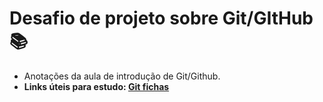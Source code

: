# Desafio de projeto sobre  Git/GItHub :books:
- Anotações da aula de introdução de Git/Github.
- **Links úteis para estudo: [Git fichas](https://gitfichas.com/)**
